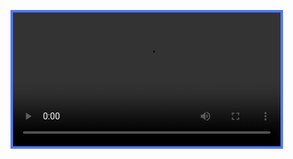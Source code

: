 <video class="std-border-radii-12" autoplay="" loop="" style="border: 4px solid rgb(80, 120, 240); width: 85%;"><source src="/Media/Videos/before.mp4" type="video/mp4"></video>
